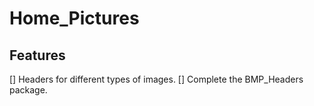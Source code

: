 # Home_Pictures

## Features
[] Headers for different types of images.
[] Complete the BMP_Headers package.